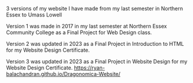 3 versions of my website I have made from my last semester in Northern Essex to Umass Lowell


Version 1 was made in 2017 in my last semester at Northern Essex Community College as a Final Project for Web Design class.

Version 2 was updated in 2023 as a Final Project in Introduction to HTML for my Website Design Certificate.

Version 3 was updated in 2023 as a Final Project in Website Design for my Website Design Certificate.
https://ryan-balachandran.github.io/Dragonomica-Website/
